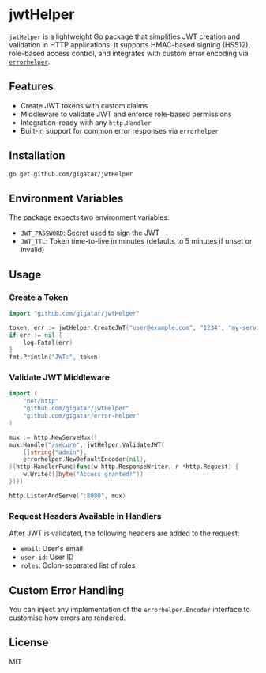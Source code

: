 # jwtHelper

`jwtHelper` is a lightweight Go package that simplifies JWT creation and validation in HTTP applications. It supports HMAC-based signing (HS512), role-based access control, and integrates with custom error encoding via [`errorhelper`](https://github.com/gigatar/errorhelper).

## Features

* Create JWT tokens with custom claims
* Middleware to validate JWT and enforce role-based permissions
* Integration-ready with any `http.Handler`
* Built-in support for common error responses via `errorhelper`

## Installation

```bash
go get github.com/gigatar/jwtHelper
```

## Environment Variables

The package expects two environment variables:

* `JWT_PASSWORD`: Secret used to sign the JWT
* `JWT_TTL`: Token time-to-live in minutes (defaults to 5 minutes if unset or invalid)

## Usage

### Create a Token

```go
import "github.com/gigatar/jwtHelper"

token, err := jwtHelper.CreateJWT("user@example.com", "1234", "my-service", []string{"admin"})
if err != nil {
	log.Fatal(err)
}
fmt.Println("JWT:", token)
```

### Validate JWT Middleware

```go
import (
	"net/http"
	"github.com/gigatar/jwtHelper"
	"github.com/gigatar/error-helper"
)

mux := http.NewServeMux()
mux.Handle("/secure", jwtHelper.ValidateJWT(
	[]string{"admin"},
	errorhelper.NewDefaultEncoder(nil),
)(http.HandlerFunc(func(w http.ResponseWriter, r *http.Request) {
	w.Write([]byte("Access granted!"))
})))

http.ListenAndServe(":8080", mux)
```

### Request Headers Available in Handlers

After JWT is validated, the following headers are added to the request:

* `email`: User's email
* `user-id`: User ID
* `roles`: Colon-separated list of roles

## Custom Error Handling

You can inject any implementation of the `errorhelper.Encoder` interface to customise how errors are rendered.

## License

MIT
